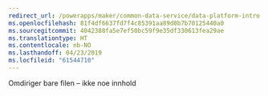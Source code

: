 ```yaml
---
redirect_url: /powerapps/maker/common-data-service/data-platform-intro
ms.openlocfilehash: 81f4df6637fd7f4c85391aa89d0b7b70125440a0
ms.sourcegitcommit: 4042388fa5e7ef50bc59f9e35df330613fea29ae
ms.translationtype: HT
ms.contentlocale: nb-NO
ms.lasthandoff: 04/23/2019
ms.locfileid: "61544710"
---
```

Omdiriger bare filen – ikke noe innhold